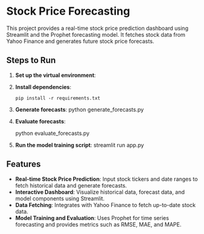 # Stock Price Forecasting

This project provides a real-time stock price prediction dashboard using Streamlit and the Prophet forecasting model. It fetches stock data from Yahoo Finance and generates future stock price forecasts.


## Steps to Run

1. **Set up the virtual environment**:

2. **Install dependencies**:
    ```
    pip install -r requirements.txt
    ```
3. **Generate forecasts**:
    python generate_forecasts.py

4. **Evaluate forecasts**:

    python evaluate_forecasts.py

5. **Run the model training script**:
    streamlit run app.py


## Features

- **Real-time Stock Price Prediction**: Input stock tickers and date ranges to fetch historical data and generate forecasts.
- **Interactive Dashboard**: Visualize historical data, forecast data, and model components using Streamlit.
- **Data Fetching**: Integrates with Yahoo Finance to fetch up-to-date stock data.
- **Model Training and Evaluation**: Uses Prophet for time series forecasting and provides metrics such as RMSE, MAE, and MAPE.
